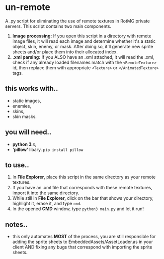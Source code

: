 # un-remote

A .py script for eliminating the use of remote textures in RotMG private servers. This script contains two main components.
1. **Image processing:** If you open this script in a directory with remote image files, it will read each image and determine whether it's a static object, skin, enemy, or mask. After doing so, it'll generate new sprite sheets and/or place them into their allocated index.
2. **.xml parsing:** If you ALSO have an .xml attached, it will read the .xml, check if any already loaded filenames match with the `<RemoteTexture>` id, then replace them with appropriate `<Texture>` or `</AnimatedTexture>` tags.

## this works with..
- static images,
- enemies,
- skins,
- skin masks.

## you will need..
- **python 3**_.x_,
- **'pillow'** libary. `pip install pillow` 

## to use..
1. In **File Explorer**, place this script in the same directory as your remote textures. 
2. If you have an .xml file that corresponds with these remote textures, import it into the same directory.
3. While still in **File Explorer**, click on the bar that shows your directory, highlight it, erase it, and type `cmd`.
4. In the opened **CMD** window, type `python3 main.py` and let it run!

## notes..
- this only automates **MOST** of the process, you are still responsible for adding the sprite sheets to EmbeddedAssets/AssetLoader.as in your client AND fixing any bugs that correspond with importing the sprite sheets.
